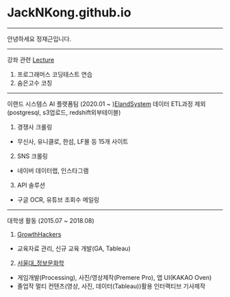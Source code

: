 # JackNKong.github.io
---

안녕하세요 정재근입니다.

---
강좌 관련 [Lecture](./Lecture)

1. 프로그래머스 코딩테스트 연습
2. 숨은고수 코칭

---
이랜드 시스템스 AI 플랫폼팀 (2020.01 ~ )[ElandSystem](./ElandSystem)
데이터 ETL과정 제외(postgresql, s3업로드, redshift외부테이블)

 1. 경쟁사 크롤링
 - 무신사, 유니클로, 한섬, LF몰 등 15개 사이트
 2. SNS 크롤링
 - 네이버 데이터랩, 인스타그램 
 3. API 솔루션
 - 구글 OCR, 유튜브 조회수 메일링
 
---
대학생 활동 (2015.07 ~ 2018.08)

 1. [GrowthHackers](./Growthhackers)
 - 교육자료 관리, 신규 교육 개발(GA, Tableau)
 2. [서울대_정보문화학](./SNUISC) 
 - 게임개발(Processing), 사진/영상제작(Premere Pro), 앱 UI(KAKAO Oven)
 - 졸업작 멀티 컨텐츠(영상, 사진, 데이터(Tableau))활용 인터랙티브 기사제작

